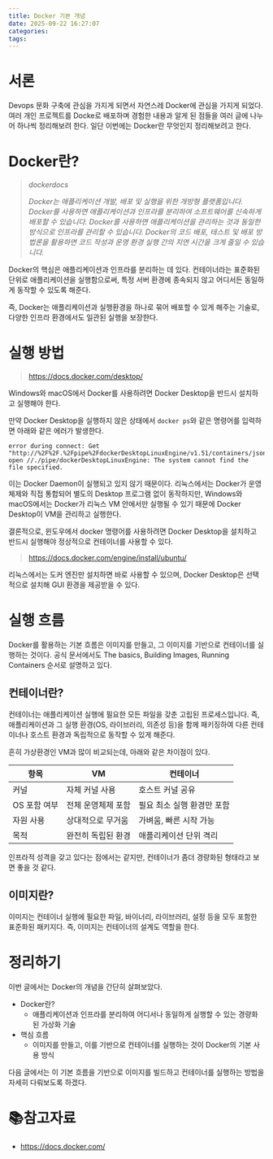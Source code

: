 ```yaml
---
title: Docker 기본 개념
date: 2025-09-22 16:27:07
categories:
tags:
---
```

# 서론
Devops 문화 구축에 관심을 가지게 되면서 자연스레 Docker에 관심을 가지게 되었다. 여러 개인 프로젝트를 Docke로 배포하며 경험한 내용과 알게 된 점들을 여러 글에 나누어 하나씩 정리해보려 한다. 일단 이번에는 Docker란 무엇인지 정리해보려고 한다.

# Docker란?
> *dockerdocs*
> 
> *Docker는 애플리케이션 개발, 배포 및 실행을 위한 개방형 플랫폼입니다. Docker를 사용하면 애플리케이션과 인프라를 분리하여 소프트웨어를 신속하게 배포할 수 있습니다. Docker를 사용하면 애플리케이션을 관리하는 것과 동일한 방식으로 인프라를 관리할 수 있습니다. Docker의 코드 배포, 테스트 및 배포 방법론을 활용하면 코드 작성과 운영 환경 실행 간의 지연 시간을 크게 줄일 수 있습니다.*


Docker의 핵심은 애플리케이션과 인프라를 분리하는 데 있다. 컨테이너라는 표준화된 단위로 애플리케이션을 실행함으로써, 특정 서버 환경에 종속되지 않고 어디서든 동일하게 동작할 수 있도록 해준다.

즉, Docker는 애플리케이션과 실행환경을 하나로 묶어 배포할 수 있게 해주는 기술로, 다양한 인프라 환경에서도 일관된 실행을 보장한다.

# 실행 방법

> https://docs.docker.com/desktop/

Windows와 macOS에서 Docker를 사용하려면 Docker Desktop을 반드시 설치하고 실행해야 한다.

만약 Docker Desktop을 실행하지 않은 상태에서 `docker ps`와 같은 명령어를 입력하면 아래와 같은 에러가 발생한다.

```
error during connect: Get "http://%2F%2F.%2Fpipe%2FdockerDesktopLinuxEngine/v1.51/containers/json": open //./pipe/dockerDesktopLinuxEngine: The system cannot find the file specified.
```

이는 Docker Daemon이 실행되고 있지 않기 때문이다. 리눅스에서는 Docker가 운영체제와 직접 통합되어 별도의 Desktop 프로그램 없이 동작하지만, Windows와 macOS에서는 Docker가 리눅스 VM 안에서만 실행될 수 있기 때문에 Docker Desktop이 VM을 관리하고 실행한다.

결론적으로, 윈도우에서 docker 명령어를 사용하려면 Docker Desktop을 설치하고 반드시 실행해야 정상적으로 컨테이너를 사용할 수 있다.

> https://docs.docker.com/engine/install/ubuntu/

리눅스에서는 도커 엔진만 설치하면 바로 사용할 수 있으며, Docker Desktop은 선택적으로 설치해 GUI 환경을 제공받을 수 있다.

# 실행 흐름

Docker를 활용하는 기본 흐름은 이미지를 만들고, 그 이미지를 기반으로 컨테이너를 실행하는 것이다. 공식 문서에서도 The basics, Building Images, Running Containers 순서로 설명하고 있다.

## 컨테이너란?

컨테이너는 애플리케이션 실행에 필요한 모든 파일을 갖춘 고립된 프로세스입니다.
즉, 애플리케이션과 그 실행 환경(OS, 라이브러리, 의존성 등)을 함께 패키징하여 다른 컨테이너나 호스트 환경과 독립적으로 동작할 수 있게 해준다.

흔히 가상환경인 VM과 많이 비교되는데, 아래와 같은 차이점이 있다.

| 항목       | VM         | 컨테이너            |
| -------- | ---------- | --------------- |
| 커널       | 자체 커널 사용   | 호스트 커널 공유       |
| OS 포함 여부 | 전체 운영체제 포함 | 필요 최소 실행 환경만 포함 |
| 자원 사용    | 상대적으로 무거움  | 가벼움, 빠른 시작 가능   |
| 목적       | 완전히 독립된 환경 | 애플리케이션 단위 격리    |

인프라적 성격을 갖고 있다는 점에서는 같지만, 컨테이너가 좀더 경량화된 형태라고 보면 좋을 것 같다.

## 이미지란?

이미지는 컨테이너 실행에 필요한 파일, 바이너리, 라이브러리, 설정 등을 모두 포함한 표준화된 패키지다. 즉, 이미지는 컨테이너의 설계도 역할을 한다.

# 정리하기
이번 글에서는 Docker의 개념을 간단히 살펴보았다.

- Docker란?
  - 애플리케이션과 인프라를 분리하여 어디서나 동일하게 실행할 수 있는 경량화된 가상화 기술
- 핵심 흐름
  - 이미지를 만들고, 이를 기반으로 컨테이너를 실행하는 것이 Docker의 기본 사용 방식

다음 글에서는 이 기본 흐름을 기반으로 이미지를 빌드하고 컨테이너를 실행하는 방법을 자세히 다뤄보도록 하겠다.

# 📚참고자료
- https://docs.docker.com/